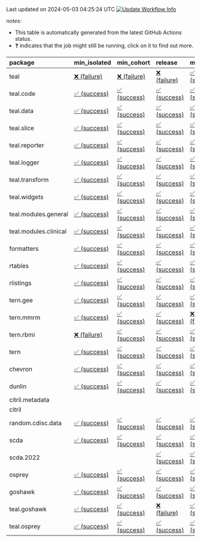 Last updated on 2024-05-03 04:25:24 UTC [![Update Workflow
Info](https://github.com/averissimo/verdepcheck-status/actions/workflows/update.yaml/badge.svg)](https://github.com/averissimo/verdepcheck-status/actions/workflows/update.yaml)

*notes:*

-   This table is automatically generated from the latest GitHub Actions
    status.
-   ❓ indicates that the job might still be running, click on it to
    find out more.

<table>
<colgroup>
<col style="width: 4%" />
<col style="width: 23%" />
<col style="width: 23%" />
<col style="width: 23%" />
<col style="width: 23%" />
</colgroup>
<thead>
<tr class="header">
<th style="text-align: left;">package</th>
<th style="text-align: left;">min_isolated</th>
<th style="text-align: left;">min_cohort</th>
<th style="text-align: left;">release</th>
<th style="text-align: left;">max</th>
</tr>
</thead>
<tbody>
<tr class="odd">
<td style="text-align: left;">teal</td>
<td
style="text-align: left;"><a href="https://github.com/insightsengineering/teal/actions/runs/8864820714/job/24340400121">❌
(failure)</a></td>
<td
style="text-align: left;"><a href="https://github.com/insightsengineering/teal/actions/runs/8864820714/job/24340400319">❌
(failure)</a></td>
<td
style="text-align: left;"><a href="https://github.com/insightsengineering/teal/actions/runs/8864820714/job/24340400276">❌
(failure)</a></td>
<td
style="text-align: left;"><a href="https://github.com/insightsengineering/teal/actions/runs/8864820714/job/24340400221">✅
(success)</a></td>
</tr>
<tr class="even">
<td style="text-align: left;">teal.code</td>
<td
style="text-align: left;"><a href="https://github.com/insightsengineering/teal.code/actions/runs/8864820405/job/24340399979">✅
(success)</a></td>
<td
style="text-align: left;"><a href="https://github.com/insightsengineering/teal.code/actions/runs/8864820405/job/24340399762">✅
(success)</a></td>
<td
style="text-align: left;"><a href="https://github.com/insightsengineering/teal.code/actions/runs/8864820405/job/24340399882">✅
(success)</a></td>
<td
style="text-align: left;"><a href="https://github.com/insightsengineering/teal.code/actions/runs/8864820405/job/24340399664">✅
(success)</a></td>
</tr>
<tr class="odd">
<td style="text-align: left;">teal.data</td>
<td
style="text-align: left;"><a href="https://github.com/insightsengineering/teal.data/actions/runs/8864823853/job/24340405934">✅
(success)</a></td>
<td
style="text-align: left;"><a href="https://github.com/insightsengineering/teal.data/actions/runs/8864823853/job/24340405833">✅
(success)</a></td>
<td
style="text-align: left;"><a href="https://github.com/insightsengineering/teal.data/actions/runs/8864823853/job/24340406028">✅
(success)</a></td>
<td
style="text-align: left;"><a href="https://github.com/insightsengineering/teal.data/actions/runs/8864823853/job/24340405734">✅
(success)</a></td>
</tr>
<tr class="even">
<td style="text-align: left;">teal.slice</td>
<td
style="text-align: left;"><a href="https://github.com/insightsengineering/teal.slice/actions/runs/8864828322/job/24340415051">✅
(success)</a></td>
<td
style="text-align: left;"><a href="https://github.com/insightsengineering/teal.slice/actions/runs/8864828322/job/24340414953">✅
(success)</a></td>
<td
style="text-align: left;"><a href="https://github.com/insightsengineering/teal.slice/actions/runs/8864828322/job/24340415143">✅
(success)</a></td>
<td
style="text-align: left;"><a href="https://github.com/insightsengineering/teal.slice/actions/runs/8864828322/job/24340414807">✅
(success)</a></td>
</tr>
<tr class="odd">
<td style="text-align: left;">teal.reporter</td>
<td
style="text-align: left;"><a href="https://github.com/insightsengineering/teal.reporter/actions/runs/8864825795/job/24340410157">✅
(success)</a></td>
<td
style="text-align: left;"><a href="https://github.com/insightsengineering/teal.reporter/actions/runs/8864825795/job/24340410067">✅
(success)</a></td>
<td
style="text-align: left;"><a href="https://github.com/insightsengineering/teal.reporter/actions/runs/8864825795/job/24340410274">✅
(success)</a></td>
<td
style="text-align: left;"><a href="https://github.com/insightsengineering/teal.reporter/actions/runs/8864825795/job/24340409974">✅
(success)</a></td>
</tr>
<tr class="even">
<td style="text-align: left;">teal.logger</td>
<td
style="text-align: left;"><a href="https://github.com/insightsengineering/teal.logger/actions/runs/8864820897/job/24340400544">✅
(success)</a></td>
<td
style="text-align: left;"><a href="https://github.com/insightsengineering/teal.logger/actions/runs/8864820897/job/24340400434">✅
(success)</a></td>
<td
style="text-align: left;"><a href="https://github.com/insightsengineering/teal.logger/actions/runs/8864820897/job/24340400608">✅
(success)</a></td>
<td
style="text-align: left;"><a href="https://github.com/insightsengineering/teal.logger/actions/runs/8864820897/job/24340400487">✅
(success)</a></td>
</tr>
<tr class="odd">
<td style="text-align: left;">teal.transform</td>
<td
style="text-align: left;"><a href="https://github.com/insightsengineering/teal.transform/actions/runs/8864825697/job/24340410086">✅
(success)</a></td>
<td
style="text-align: left;"><a href="https://github.com/insightsengineering/teal.transform/actions/runs/8864825697/job/24340409872">✅
(success)</a></td>
<td
style="text-align: left;"><a href="https://github.com/insightsengineering/teal.transform/actions/runs/8864825697/job/24340410193">✅
(success)</a></td>
<td
style="text-align: left;"><a href="https://github.com/insightsengineering/teal.transform/actions/runs/8864825697/job/24340409991">✅
(success)</a></td>
</tr>
<tr class="even">
<td style="text-align: left;">teal.widgets</td>
<td
style="text-align: left;"><a href="https://github.com/insightsengineering/teal.widgets/actions/runs/8864837381/job/24340433545">✅
(success)</a></td>
<td
style="text-align: left;"><a href="https://github.com/insightsengineering/teal.widgets/actions/runs/8864837381/job/24340433407">✅
(success)</a></td>
<td
style="text-align: left;"><a href="https://github.com/insightsengineering/teal.widgets/actions/runs/8864837381/job/24340433610">✅
(success)</a></td>
<td
style="text-align: left;"><a href="https://github.com/insightsengineering/teal.widgets/actions/runs/8864837381/job/24340433481">✅
(success)</a></td>
</tr>
<tr class="odd">
<td style="text-align: left;">teal.modules.general</td>
<td
style="text-align: left;"><a href="https://github.com/insightsengineering/teal.modules.general/actions/runs/8864820743/job/24340400318">✅
(success)</a></td>
<td
style="text-align: left;"><a href="https://github.com/insightsengineering/teal.modules.general/actions/runs/8864820743/job/24340400271">✅
(success)</a></td>
<td
style="text-align: left;"><a href="https://github.com/insightsengineering/teal.modules.general/actions/runs/8864820743/job/24340400353">✅
(success)</a></td>
<td
style="text-align: left;"><a href="https://github.com/insightsengineering/teal.modules.general/actions/runs/8864820743/job/24340400216">✅
(success)</a></td>
</tr>
<tr class="even">
<td style="text-align: left;">teal.modules.clinical</td>
<td
style="text-align: left;"><a href="https://github.com/insightsengineering/teal.modules.clinical/actions/runs/8864832625/job/24340423902">✅
(success)</a></td>
<td
style="text-align: left;"><a href="https://github.com/insightsengineering/teal.modules.clinical/actions/runs/8864832625/job/24340423670">✅
(success)</a></td>
<td
style="text-align: left;"><a href="https://github.com/insightsengineering/teal.modules.clinical/actions/runs/8864832625/job/24340423992">✅
(success)</a></td>
<td
style="text-align: left;"><a href="https://github.com/insightsengineering/teal.modules.clinical/actions/runs/8864832625/job/24340423793">✅
(success)</a></td>
</tr>
<tr class="odd">
<td style="text-align: left;">formatters</td>
<td
style="text-align: left;"><a href="https://github.com/insightsengineering/formatters/actions/runs/8864829621/job/24340417691">✅
(success)</a></td>
<td
style="text-align: left;"><a href="https://github.com/insightsengineering/formatters/actions/runs/8864829621/job/24340417649">✅
(success)</a></td>
<td
style="text-align: left;"><a href="https://github.com/insightsengineering/formatters/actions/runs/8864829621/job/24340417736">✅
(success)</a></td>
<td
style="text-align: left;"><a href="https://github.com/insightsengineering/formatters/actions/runs/8864829621/job/24340417600">✅
(success)</a></td>
</tr>
<tr class="even">
<td style="text-align: left;">rtables</td>
<td
style="text-align: left;"><a href="https://github.com/insightsengineering/rtables/actions/runs/8864820687/job/24340400124">✅
(success)</a></td>
<td
style="text-align: left;"><a href="https://github.com/insightsengineering/rtables/actions/runs/8864820687/job/24340400207">✅
(success)</a></td>
<td
style="text-align: left;"><a href="https://github.com/insightsengineering/rtables/actions/runs/8864820687/job/24340400316">✅
(success)</a></td>
<td
style="text-align: left;"><a href="https://github.com/insightsengineering/rtables/actions/runs/8864820687/job/24340400269">✅
(success)</a></td>
</tr>
<tr class="odd">
<td style="text-align: left;">rlistings</td>
<td
style="text-align: left;"><a href="https://github.com/insightsengineering/rlistings/actions/runs/8864824539/job/24340407068">✅
(success)</a></td>
<td
style="text-align: left;"><a href="https://github.com/insightsengineering/rlistings/actions/runs/8864824539/job/24340407021">✅
(success)</a></td>
<td
style="text-align: left;"><a href="https://github.com/insightsengineering/rlistings/actions/runs/8864824539/job/24340407112">✅
(success)</a></td>
<td
style="text-align: left;"><a href="https://github.com/insightsengineering/rlistings/actions/runs/8864824539/job/24340406988">✅
(success)</a></td>
</tr>
<tr class="even">
<td style="text-align: left;">tern.gee</td>
<td
style="text-align: left;"><a href="https://github.com/insightsengineering/tern.gee/actions/runs/8864830514/job/24340419529">✅
(success)</a></td>
<td
style="text-align: left;"><a href="https://github.com/insightsengineering/tern.gee/actions/runs/8864830514/job/24340419377">✅
(success)</a></td>
<td
style="text-align: left;"><a href="https://github.com/insightsengineering/tern.gee/actions/runs/8864830514/job/24340419584">✅
(success)</a></td>
<td
style="text-align: left;"><a href="https://github.com/insightsengineering/tern.gee/actions/runs/8864830514/job/24340419447">✅
(success)</a></td>
</tr>
<tr class="odd">
<td style="text-align: left;">tern.mmrm</td>
<td
style="text-align: left;"><a href="https://github.com/insightsengineering/tern.mmrm/actions/runs/8864837452/job/24340433848">✅
(success)</a></td>
<td
style="text-align: left;"><a href="https://github.com/insightsengineering/tern.mmrm/actions/runs/8864837452/job/24340433689">✅
(success)</a></td>
<td
style="text-align: left;"><a href="https://github.com/insightsengineering/tern.mmrm/actions/runs/8864837452/job/24340433771">✅
(success)</a></td>
<td
style="text-align: left;"><a href="https://github.com/insightsengineering/tern.mmrm/actions/runs/8864837452/job/24340433604">❌
(failure)</a></td>
</tr>
<tr class="even">
<td style="text-align: left;">tern.rbmi</td>
<td
style="text-align: left;"><a href="https://github.com/insightsengineering/tern.rbmi/actions/runs/8864829623/job/24340417712">❌
(failure)</a></td>
<td
style="text-align: left;"><a href="https://github.com/insightsengineering/tern.rbmi/actions/runs/8864829623/job/24340417627">✅
(success)</a></td>
<td
style="text-align: left;"><a href="https://github.com/insightsengineering/tern.rbmi/actions/runs/8864829623/job/24340417753">✅
(success)</a></td>
<td
style="text-align: left;"><a href="https://github.com/insightsengineering/tern.rbmi/actions/runs/8864829623/job/24340417677">✅
(success)</a></td>
</tr>
<tr class="odd">
<td style="text-align: left;">tern</td>
<td
style="text-align: left;"><a href="https://github.com/insightsengineering/tern/actions/runs/8864825590/job/24340409865">✅
(success)</a></td>
<td
style="text-align: left;"><a href="https://github.com/insightsengineering/tern/actions/runs/8864825590/job/24340409777">✅
(success)</a></td>
<td
style="text-align: left;"><a href="https://github.com/insightsengineering/tern/actions/runs/8864825590/job/24340409959">✅
(success)</a></td>
<td
style="text-align: left;"><a href="https://github.com/insightsengineering/tern/actions/runs/8864825590/job/24340409673">✅
(success)</a></td>
</tr>
<tr class="even">
<td style="text-align: left;">chevron</td>
<td
style="text-align: left;"><a href="https://github.com/insightsengineering/chevron/actions/runs/8925832754/job/24515434001">✅
(success)</a></td>
<td
style="text-align: left;"><a href="https://github.com/insightsengineering/chevron/actions/runs/8925832754/job/24515433733">✅
(success)</a></td>
<td
style="text-align: left;"><a href="https://github.com/insightsengineering/chevron/actions/runs/8925832754/job/24515434328">✅
(success)</a></td>
<td
style="text-align: left;"><a href="https://github.com/insightsengineering/chevron/actions/runs/8925832754/job/24515434749">✅
(success)</a></td>
</tr>
<tr class="odd">
<td style="text-align: left;">dunlin</td>
<td
style="text-align: left;"><a href="https://github.com/insightsengineering/dunlin/actions/runs/8864824022/job/24340406164">✅
(success)</a></td>
<td
style="text-align: left;"><a href="https://github.com/insightsengineering/dunlin/actions/runs/8864824022/job/24340406319">✅
(success)</a></td>
<td
style="text-align: left;"><a href="https://github.com/insightsengineering/dunlin/actions/runs/8864824022/job/24340406051">✅
(success)</a></td>
<td
style="text-align: left;"><a href="https://github.com/insightsengineering/dunlin/actions/runs/8864824022/job/24340406246">✅
(success)</a></td>
</tr>
<tr class="even">
<td style="text-align: left;">citril.metadata</td>
<td style="text-align: left;"></td>
<td style="text-align: left;"></td>
<td style="text-align: left;"></td>
<td style="text-align: left;"></td>
</tr>
<tr class="odd">
<td style="text-align: left;">citril</td>
<td style="text-align: left;"></td>
<td style="text-align: left;"></td>
<td style="text-align: left;"></td>
<td style="text-align: left;"></td>
</tr>
<tr class="even">
<td style="text-align: left;">random.cdisc.data</td>
<td
style="text-align: left;"><a href="https://github.com/insightsengineering/random.cdisc.data/actions/runs/6918179803/job/18820148722">✅
(success)</a></td>
<td
style="text-align: left;"><a href="https://github.com/insightsengineering/random.cdisc.data/actions/runs/6918179803/job/18820148682">✅
(success)</a></td>
<td
style="text-align: left;"><a href="https://github.com/insightsengineering/random.cdisc.data/actions/runs/6918179803/job/18820148802">✅
(success)</a></td>
<td
style="text-align: left;"><a href="https://github.com/insightsengineering/random.cdisc.data/actions/runs/6918179803/job/18820148771">✅
(success)</a></td>
</tr>
<tr class="odd">
<td style="text-align: left;">scda</td>
<td
style="text-align: left;"><a href="https://github.com/insightsengineering/scda/actions/runs/8864825559/job/24340409589">✅
(success)</a></td>
<td
style="text-align: left;"><a href="https://github.com/insightsengineering/scda/actions/runs/8864825559/job/24340409667">✅
(success)</a></td>
<td
style="text-align: left;"><a href="https://github.com/insightsengineering/scda/actions/runs/8864825559/job/24340409819">✅
(success)</a></td>
<td
style="text-align: left;"><a href="https://github.com/insightsengineering/scda/actions/runs/8864825559/job/24340409739">✅
(success)</a></td>
</tr>
<tr class="even">
<td style="text-align: left;">scda.2022</td>
<td style="text-align: left;"></td>
<td style="text-align: left;"></td>
<td
style="text-align: left;"><a href="https://github.com/insightsengineering/scda.2022/actions/runs/8864829977/job/24340418436">✅
(success)</a></td>
<td
style="text-align: left;"><a href="https://github.com/insightsengineering/scda.2022/actions/runs/8864829977/job/24340418389">✅
(success)</a></td>
</tr>
<tr class="odd">
<td style="text-align: left;">osprey</td>
<td
style="text-align: left;"><a href="https://github.com/insightsengineering/osprey/actions/runs/8864834975/job/24340428659">✅
(success)</a></td>
<td
style="text-align: left;"><a href="https://github.com/insightsengineering/osprey/actions/runs/8864834975/job/24340428582">✅
(success)</a></td>
<td
style="text-align: left;"><a href="https://github.com/insightsengineering/osprey/actions/runs/8864834975/job/24340428830">✅
(success)</a></td>
<td
style="text-align: left;"><a href="https://github.com/insightsengineering/osprey/actions/runs/8864834975/job/24340428741">✅
(success)</a></td>
</tr>
<tr class="even">
<td style="text-align: left;">goshawk</td>
<td
style="text-align: left;"><a href="https://github.com/insightsengineering/goshawk/actions/runs/8864829619/job/24340417585">✅
(success)</a></td>
<td
style="text-align: left;"><a href="https://github.com/insightsengineering/goshawk/actions/runs/8864829619/job/24340417669">✅
(success)</a></td>
<td
style="text-align: left;"><a href="https://github.com/insightsengineering/goshawk/actions/runs/8864829619/job/24340417717">✅
(success)</a></td>
<td
style="text-align: left;"><a href="https://github.com/insightsengineering/goshawk/actions/runs/8864829619/job/24340417632">✅
(success)</a></td>
</tr>
<tr class="odd">
<td style="text-align: left;">teal.goshawk</td>
<td
style="text-align: left;"><a href="https://github.com/insightsengineering/teal.goshawk/actions/runs/8864828315/job/24340415026">✅
(success)</a></td>
<td
style="text-align: left;"><a href="https://github.com/insightsengineering/teal.goshawk/actions/runs/8864828315/job/24340414935">✅
(success)</a></td>
<td
style="text-align: left;"><a href="https://github.com/insightsengineering/teal.goshawk/actions/runs/8864828315/job/24340415154">❌
(failure)</a></td>
<td
style="text-align: left;"><a href="https://github.com/insightsengineering/teal.goshawk/actions/runs/8864828315/job/24340414822">✅
(success)</a></td>
</tr>
<tr class="even">
<td style="text-align: left;">teal.osprey</td>
<td
style="text-align: left;"><a href="https://github.com/insightsengineering/teal.osprey/actions/runs/8864833522/job/24340425259">✅
(success)</a></td>
<td
style="text-align: left;"><a href="https://github.com/insightsengineering/teal.osprey/actions/runs/8864833522/job/24340425172">✅
(success)</a></td>
<td
style="text-align: left;"><a href="https://github.com/insightsengineering/teal.osprey/actions/runs/8864833522/job/24340425346">✅
(success)</a></td>
<td
style="text-align: left;"><a href="https://github.com/insightsengineering/teal.osprey/actions/runs/8864833522/job/24340425101">✅
(success)</a></td>
</tr>
</tbody>
</table>
